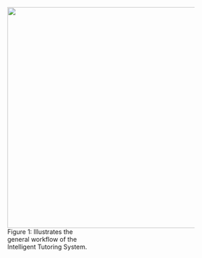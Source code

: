 <figure id="fig:its-workflow">
  <img src="../icons/its-workflow.png" width="1000", height="500">
  <figcaption style="width:200px;">Figure 1: Illustrates the general workflow of the Intelligent Tutoring System.</figcaption>
</figure>
